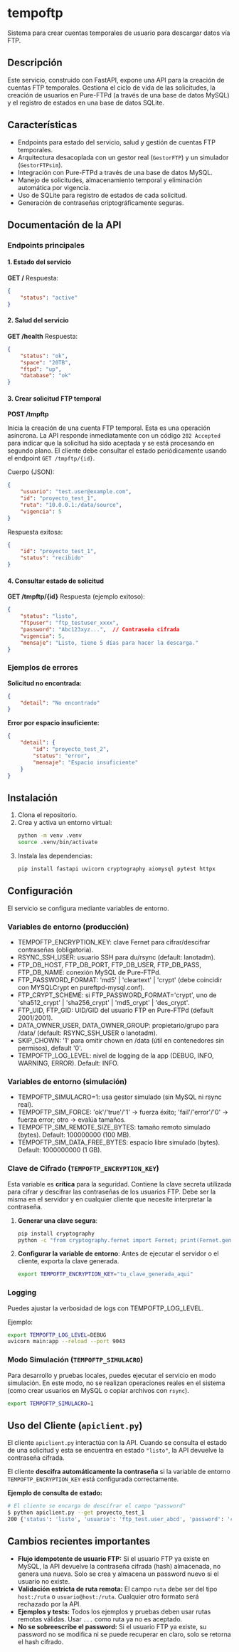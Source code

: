 # tempoftp

Sistema para crear cuentas temporales de usuario para descargar datos vía FTP.

## Descripción

Este servicio, construido con FastAPI, expone una API para la creación de cuentas FTP temporales. Gestiona el ciclo de vida de las solicitudes, la creación de usuarios en Pure-FTPd (a través de una base de datos MySQL) y el registro de estados en una base de datos SQLite.

## Características

- Endpoints para estado del servicio, salud y gestión de cuentas FTP temporales.
- Arquitectura desacoplada con un gestor real (`GestorFTP`) y un simulador (`GestorFTPsim`).
- Integración con Pure-FTPd a través de una base de datos MySQL.
- Manejo de solicitudes, almacenamiento temporal y eliminación automática por vigencia.
- Uso de SQLite para registro de estados de cada solicitud.
- Generación de contraseñas criptográficamente seguras.

## Documentación de la API

### Endpoints principales

#### 1. Estado del servicio
**GET /**
Respuesta:
```json
{
    "status": "active"
}
```

#### 2. Salud del servicio
**GET /health**
Respuesta:
```json
{
    "status": "ok",
    "space": "20TB",
    "ftpd": "up",
    "database": "ok"
}
```

#### 3. Crear solicitud FTP temporal
**POST /tmpftp**

Inicia la creación de una cuenta FTP temporal. Esta es una operación asíncrona. La API responde inmediatamente con un código `202 Accepted` para indicar que la solicitud ha sido aceptada y se está procesando en segundo plano. El cliente debe consultar el estado periódicamente usando el endpoint `GET /tmpftp/{id}`.

Cuerpo (JSON):
```json
{
    "usuario": "test.user@example.com",
    "id": "proyecto_test_1",
    "ruta": "10.0.0.1:/data/source",
    "vigencia": 5
}
```
Respuesta exitosa:
```json
{
    "id": "proyecto_test_1",
    "status": "recibido"
}
```


#### 4. Consultar estado de solicitud
**GET /tmpftp/{id}**
Respuesta (ejemplo exitoso):
```json
{
    "status": "listo",
    "ftpuser": "ftp_testuser_xxxx",
    "password": "Abc123xyz...",  // Contraseña cifrada
    "vigencia": 5,
    "mensaje": "Listo, tiene 5 días para hacer la descarga."
}
```

### Ejemplos de errores

**Solicitud no encontrada:**
```json
{
    "detail": "No encontrado"
}
```

**Error por espacio insuficiente:**
```json
{
    "detail": {
        "id": "proyecto_test_2",
        "status": "error",
        "mensaje": "Espacio insuficiente"
    }
}
```

## Instalación

1.  Clona el repositorio.
2.  Crea y activa un entorno virtual:
    ```bash
    python -m venv .venv
    source .venv/bin/activate
    ```
3.  Instala las dependencias:
    ```bash
    pip install fastapi uvicorn cryptography aiomysql pytest httpx
    ```

## Configuración

El servicio se configura mediante variables de entorno.

### Variables de entorno (producción)
- TEMPOFTP_ENCRYPTION_KEY: clave Fernet para cifrar/descifrar contraseñas (obligatoria).
- RSYNC_SSH_USER: usuario SSH para du/rsync (default: lanotadm).
- FTP_DB_HOST, FTP_DB_PORT, FTP_DB_USER, FTP_DB_PASS, FTP_DB_NAME: conexión MySQL de Pure-FTPd.
- FTP_PASSWORD_FORMAT: 'md5' | 'cleartext' | 'crypt' (debe coincidir con MYSQLCrypt en pureftpd-mysql.conf).
- FTP_CRYPT_SCHEME: si FTP_PASSWORD_FORMAT='crypt', uno de 'sha512_crypt' | 'sha256_crypt' | 'md5_crypt' | 'des_crypt'.
- FTP_UID, FTP_GID: UID/GID del usuario FTP en Pure-FTPd (default 2001/2001).
- DATA_OWNER_USER, DATA_OWNER_GROUP: propietario/grupo para /data/<usuario> (default: RSYNC_SSH_USER o lanotadm).
- SKIP_CHOWN: '1' para omitir chown en /data (útil en contenedores sin permisos), default '0'.
- TEMPOFTP_LOG_LEVEL: nivel de logging de la app (DEBUG, INFO, WARNING, ERROR). Default: INFO.

### Variables de entorno (simulación)
- TEMPOFTP_SIMULACRO=1: usa gestor simulado (sin MySQL ni rsync real).
- TEMPOFTP_SIM_FORCE: 'ok'/'true'/'1' → fuerza éxito; 'fail'/'error'/'0' → fuerza error; otro → evalúa tamaños.
- TEMPOFTP_SIM_REMOTE_SIZE_BYTES: tamaño remoto simulado (bytes). Default: 100000000 (100 MB).
- TEMPOFTP_SIM_DATA_FREE_BYTES: espacio libre simulado (bytes). Default: 1000000000 (1 GB).

### Clave de Cifrado (`TEMPOFTP_ENCRYPTION_KEY`)

Esta variable es **crítica** para la seguridad. Contiene la clave secreta utilizada para cifrar y descifrar las contraseñas de los usuarios FTP. Debe ser la misma en el servidor y en cualquier cliente que necesite interpretar la contraseña.

1.  **Generar una clave segura**:
    ```bash
    pip install cryptography
    python -c "from cryptography.fernet import Fernet; print(Fernet.generate_key().decode())"
    ```

2.  **Configurar la variable de entorno**: Antes de ejecutar el servidor o el cliente, exporta la clave generada.
    ```bash
    export TEMPOFTP_ENCRYPTION_KEY="tu_clave_generada_aqui"
    ```

### Logging
Puedes ajustar la verbosidad de logs con TEMPOFTP_LOG_LEVEL.

Ejemplo:
```bash
export TEMPOFTP_LOG_LEVEL=DEBUG
uvicorn main:app --reload --port 9043
```

### Modo Simulación (`TEMPOFTP_SIMULACRO`)

Para desarrollo y pruebas locales, puedes ejecutar el servicio en modo simulación. En este modo, no se realizan operaciones reales en el sistema (como crear usuarios en MySQL o copiar archivos con `rsync`).

```bash
export TEMPOFTP_SIMULACRO=1
```

## Uso del Cliente (`apiclient.py`)

El cliente `apiclient.py` interactúa con la API. Cuando se consulta el estado de una solicitud y esta se encuentra en estado `"listo"`, la API devuelve la contraseña cifrada.

El cliente **descifra automáticamente la contraseña** si la variable de entorno `TEMPOFTP_ENCRYPTION_KEY` está configurada correctamente.

**Ejemplo de consulta de estado:**
```bash
# El cliente se encarga de descifrar el campo "password"
$ python apiclient.py --get proyecto_test_1
200 {'status': 'listo', 'usuario': 'ftp_test.user_abcd', 'password': 'cleartextpassword123', 'mensaje': 'Listo, tiene 5 días para hacer la descarga.', 'vigencia': 5}
```

## Cambios recientes importantes

- **Flujo idempotente de usuario FTP:** Si el usuario FTP ya existe en MySQL, la API devuelve la contraseña cifrada (hash) almacenada, no genera una nueva. Solo se crea y almacena un password nuevo si el usuario no existe.
- **Validación estricta de ruta remota:** El campo `ruta` debe ser del tipo `host:/ruta` o `usuario@host:/ruta`. Cualquier otro formato será rechazado por la API.
- **Ejemplos y tests:** Todos los ejemplos y pruebas deben usar rutas remotas válidas. Usar `...` como ruta ya no es aceptado.
- **No se sobreescribe el password:** Si el usuario FTP ya existe, su password no se modifica ni se puede recuperar en claro, solo se retorna el hash cifrado.